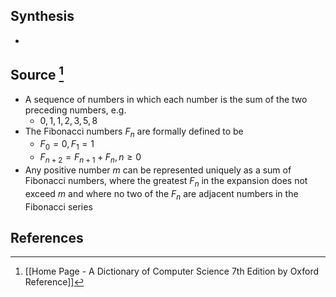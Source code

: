 ## Synthesis
- 
## Source [^1]
- A sequence of numbers in which each number is the sum of the two preceding numbers, e.g.
	- $0, 1, 1, 2, 3, 5, 8$
- The Fibonacci numbers $F_n$ are formally defined to be
	- $F_0 = 0, F_1 = 1$
	- $F_{n+2} = F_{n+1} + F_n, n \ge 0$
- Any positive number $m$ can be represented uniquely as a sum of Fibonacci numbers, where the greatest $F_n$ in the expansion does not exceed $m$ and where no two of the $F_n$ are adjacent numbers in the Fibonacci series
## References

[^1]: [[Home Page - A Dictionary of Computer Science 7th Edition by Oxford Reference]]